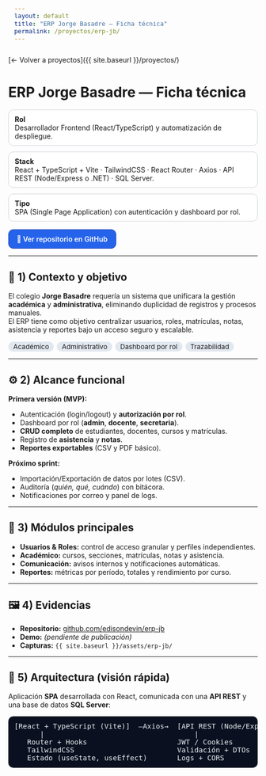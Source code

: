 ```yaml
---
layout: default
title: "ERP Jorge Basadre — Ficha técnica"
permalink: /proyectos/erp-jb/
---
```


<!-- ===== Estilos específicos de la ficha ===== -->
<style>
  .page-header{
    background-image:
      linear-gradient(rgba(0,0,0,.55), rgba(0,0,0,.55)),
      url("https://www.udteschool.com/img/school-epr.jpg");
    background-size: cover;
    background-position: center;
    color:#fff !important;
  }
  .project-name,.project-tagline{color:#fff !important;}

  .meta{display:grid;grid-template-columns:repeat(auto-fit,minmax(260px,1fr));gap:12px;margin:16px 0}
  .meta>div{border:1px solid #d1d5db;border-radius:10px;padding:10px 12px;background:#fff}
  .badges span{display:inline-block;background:#e2e8f0;border-radius:999px;padding:2px 10px;margin:2px 6px 0 0;font-size:.85rem}
  
  /* Botón: siempre azul, texto blanco (sin parpadeo al hover) */
  .btn{
    display:inline-block;
    padding:10px 16px;
    border-radius:10px;
    background:#2563eb;
    color:#fff !important;
    text-decoration:none;
    font-weight:600;
    border:1px solid #1e40af;
    transition:background .2s ease, transform .2s ease;
  }
  .btn:hover{
    background:#1e40af;
    color:#fff !important;
    transform:translateY(-1px);
  }

  .muted{color:#4b5563}
  pre{
    background:#0b1020;
    color:#e6edf3;
    border-radius:10px;
    padding:12px;
    overflow:auto;
    font-size:.9rem;
  }
</style>

[← Volver a proyectos]({{ site.baseurl }}/proyectos/)

# ERP Jorge Basadre — Ficha técnica

<div class="meta">
  <div><strong>Rol</strong><br/>Desarrollador Frontend (React/TypeScript) y automatización de despliegue.</div>
  <div><strong>Stack</strong><br/>React + TypeScript + Vite · TailwindCSS · React Router · Axios · API REST (Node/Express o .NET) · SQL Server.</div>
  <div><strong>Tipo</strong><br/>SPA (Single Page Application) con autenticación y dashboard por rol.</div>
</div>

<p>
  <a class="btn" href="https://github.com/edisondevin/erp-jb" target="_blank" rel="noopener">🔗 Ver repositorio en GitHub</a>
</p>

---

## 🧩 1) Contexto y objetivo
El colegio **Jorge Basadre** requería un sistema que unificara la gestión **académica** y **administrativa**, eliminando duplicidad de registros y procesos manuales.  
El ERP tiene como objetivo centralizar usuarios, roles, matrículas, notas, asistencia y reportes bajo un acceso seguro y escalable.

<div class="badges">
  <span>Académico</span><span>Administrativo</span><span>Dashboard por rol</span><span>Trazabilidad</span>
</div>

---

## ⚙️ 2) Alcance funcional

**Primera versión (MVP):**
- Autenticación (login/logout) y **autorización por rol**.  
- Dashboard por rol (**admin**, **docente**, **secretaria**).  
- **CRUD completo** de estudiantes, docentes, cursos y matrículas.  
- Registro de **asistencia** y **notas**.  
- **Reportes exportables** (CSV y PDF básico).

**Próximo sprint:**
- Importación/Exportación de datos por lotes (CSV).  
- Auditoría (*quién, qué, cuándo*) con bitácora.  
- Notificaciones por correo y panel de logs.

---

## 🧠 3) Módulos principales
- **Usuarios & Roles:** control de acceso granular y perfiles independientes.  
- **Académico:** cursos, secciones, matrículas, notas y asistencia.  
- **Comunicación:** avisos internos y notificaciones automáticas.  
- **Reportes:** métricas por período, totales y rendimiento por curso.

---

## 🖼️ 4) Evidencias
- **Repositorio:** [github.com/edisondevin/erp-jb](https://github.com/edisondevin/erp-jb)  
- **Demo:** _(pendiente de publicación)_  
- **Capturas:** `{{ site.baseurl }}/assets/erp-jb/`

---

## 🧱 5) Arquitectura (visión rápida)
Aplicación **SPA** desarrollada con React, comunicada con una **API REST** y una base de datos **SQL Server**:


<pre style="background:#0b1020;color:#e6edf3;border-radius:10px;padding:12px;">
[React + TypeScript (Vite)]  —Axios→  [API REST (Node/Express o .NET)]  —ORM→  [SQL Server]
      |                                   |                                   |
   Router + Hooks                     JWT / Cookies                        Índices / FKs
   TailwindCSS                        Validación + DTOs                    Backups / Roles
   Estado (useState, useEffect)       Logs + CORS                          Migraciones
</pre>